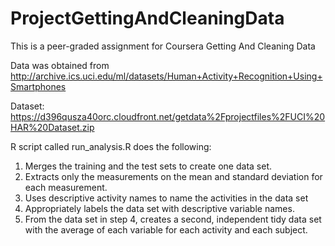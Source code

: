 # ProjectGettingAndCleaningData
This is a peer-graded assignment for Coursera Getting And Cleaning Data


Data was obtained from http://archive.ics.uci.edu/ml/datasets/Human+Activity+Recognition+Using+Smartphones 

Dataset: https://d396qusza40orc.cloudfront.net/getdata%2Fprojectfiles%2FUCI%20HAR%20Dataset.zip  

R script called run_analysis.R does the following:


1. Merges the training and the test sets to create one data set.
2. Extracts only the measurements on the mean and standard deviation for each measurement. 
3. Uses descriptive activity names to name the activities in the data set
4. Appropriately labels the data set with descriptive variable names. 
5. From the data set in step 4, creates a second, independent tidy data set with the average of each variable for each activity and each subject.


